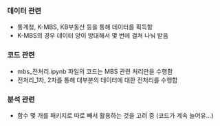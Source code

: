### 데이터 관련
- 통계청, K-MBS, KB부동산 등을 통해 데이터를 획득함
- K-MBS의 경우 데이터 양이 방대해서 몇 번에 걸쳐 나눠 받음

### 코드 관련
- mbs_전처리.ipynb 파일의 코드는 MBS 관련 처리만을 수행함
- 전처리_1차, 2차를 통해 대부분의 데이터에 대한 전처리를 수행함

### 분석 관련
- 함수 몇 개를 패키지로 따로 빼서 활용하는 것을 고려 중 (코드가 계속 늘어유...)
